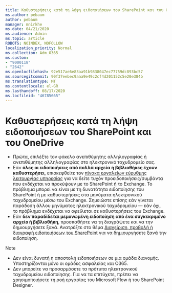 ```yaml
---
title: Καθυστερήσεις κατά τη λήψη ειδοποιήσεων του SharePoint και του OneDrive
ms.author: pebaum
author: pebaum
manager: mnirkhe
ms.date: 04/21/2020
ms.audience: Admin
ms.topic: article
ROBOTS: NOINDEX, NOFOLLOW
localization_priority: Normal
ms.collection: Adm_O365
ms.custom:
- "9000118"
- "2642"
ms.openlocfilehash: 92e517ae6e83aa91b9838047ec77759dc893bc57
ms.sourcegitcommit: 90f37eebec9aaa9e49c2cf4d201152c5e20e384b
ms.translationtype: MT
ms.contentlocale: el-GR
ms.lasthandoff: 08/17/2020
ms.locfileid: "46785665"
---
```

# <a name="delays-in-receiving-sharepoint-and-onedrive-alerts"></a>Καθυστερήσεις κατά τη λήψη ειδοποιήσεων του SharePoint και του OneDrive

- Πρώτα, επιλέξτε τον φάκελο ανεπιθύμητης αλληλογραφίας ή ανεπιθύμητης αλληλογραφίας στο ηλεκτρονικό ταχυδρομείο σας.
- Εάν **όλες οι ειδοποιήσεις από πολλά αρχεία ή βιβλιοθήκες έχουν καθυστερήσει**, επισκεφθείτε τον [πίνακα εργαλείων εύρυθμης λειτουργίας υπηρεσίας](https://portal.office.com/adminportal/home?ref=/servicehealth) για να δείτε τυχόν προειδοποιήσεις/συμβάντα που ενδέχεται να προκύψουν με το SharePoint ή το Exchange. Το πρόβλημα μπορεί να είναι με τη δυνατότητα ειδοποίησης του SharePoint ή με καθυστερήσεις στα μηνύματα ηλεκτρονικού ταχυδρομείου μέσω του Exchange. Σημειώστε επίσης εάν γίνεται παράδοση άλλου μηνύματος ηλεκτρονικού ταχυδρομείου — εάν όχι, το πρόβλημα ενδέχεται να οφείλεται σε καθυστερήσεις του Exchange.
- Εάν **δεν παραδίδεται μεμονωμένη ειδοποίηση από ένα συγκεκριμένο αρχείο ή βιβλιοθήκη**, προσπαθήστε να τη διαγράψετε και να την δημιουργήσετε ξανά. Ανατρέξτε στο θέμα [Διαχείριση, προβολή ή διαγραφή ειδοποιήσεων του SharePoint](https://support.microsoft.com/office/99dfb19c-9a90-4a8c-aba1-aa8c8afb0de2) για να δημιουργήσετε ξανά την ειδοποίηση.

> [!NOTE]
> - Δεν είναι δυνατή η αποστολή ειδοποιήσεων σε μια ομάδα διανομής. Υποστηρίζονται μόνο οι ομάδες ασφαλείας και O365.
> - Δεν μπορείτε να προσαρμόσετε τα πρότυπα ηλεκτρονικού ταχυδρομείου ειδοποίησης. Για να τα επιτύχετε, πρέπει να χρησιμοποιήσετε τη ροή εργασίας του Microsoft Flow ή του SharePoint Designer.
